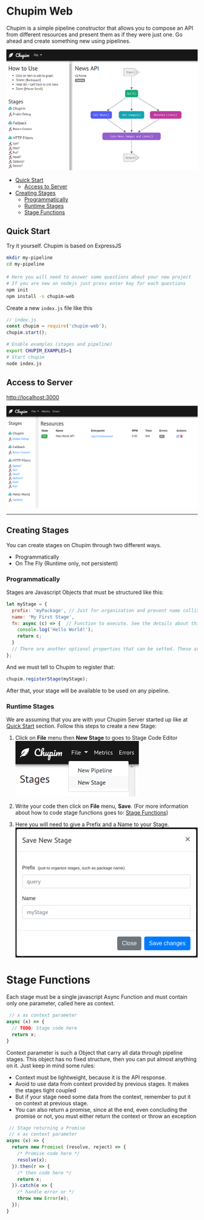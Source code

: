 # Chupim Web

Chupim is a simple pipeline constructor that allows you to compose an API
from different resources and present them as if they were just one.
Go ahead and create something new using pipelines.

![doc_banner](/images/doc_banner.png)

- [Quick Start](#quick-start)
  - [Access to Server](#access-to-server)
- [Creating Stages](#creating-stages)
  - [Programmatically](#programmatically)
  - [Runtime Stages](#runtime-stages)
  - [Stage Functions](#stage-functions)

## Quick Start

Try it yourself. Chupim is based on ExpressJS

```bash
mkdir my-pipeline
cd my-pipeline

# Here you will need to answer some questions about your new project
# If you are new on nodejs just press enter key for each questions
npm init
npm install -s chupim-web
```

Create a new `index.js` file like this

```javascript
// index.js
const chupim = require('chupim-web');
chupim.start();
```

```bash
# Enable examples (stages and pipeline)
export CHUPIM_EXAMPLES=1
# Start chupim
node index.js
```

## Access to Server

[http://localhost:3000](http://localhost:3000)

![home_exemple](/images/home_example.png)

---

## Creating Stages

You can create stages on Chupim through two different ways.

- Programmatically
- On The Fly (Runtime only, not persistent)

### Programmatically

Stages are Javascript Objects that must be structured like this:

```javascript
let myStage = {
  prefix: 'myPackage', // Just for organization and prevent name collisions
  name: 'My First Stage',
  fn: async (c) => {  // Function to execute. See the details about this functions on the section [Stage Functions]
    console.log('Hello World!');
    return c;
  }
  // There are another optional properties that can be setted. These are the minimal structure. Optional properties are discussed on the appropriate sections.
};
```

And we must tell to Chupim to register that:

```javascript
chupim.registerStage(myStage);
```

After that, your stage will be available to be used on any pipeline.

### Runtime Stages

We are assuming that you are with your Chupim Server started up like at [Quick Start](#quick-start) section. Follow this steps to create a new Stage:

1. Click on **File** menu then **New Stage** to goes to Stage Code Editor
![new_stage](/images/new_stage.png)

2. Write your code then click on **File** menu, **Save**. (For more information about how to code stage functions goes to: [Stage Functions](#stage-functions))

3. Here you will need to give a Prefix and a Name to your Stage.
![stage_save](/images/stage_save.png)

# Stage Functions

Each stage must be a single javascript Async Function and must contain only one parameter, called here as context.

```javascript
 // x as context parameter
async (x) => {
  // TODO: Stage code here
  return x;
}
```

Context parameter is such a Object that carry all data through pipeline stages. This object has no fixed structure, then you can put almost anything on it. Just keep in mind some rules:

 - Context must be lightweight, because it is the API response.
 - Avoid to use data from context provided by previous stages. It makes the stages tight coupled
 - But if your stage need some data from the context, remember to put it on context at previous stage.
 - You can also return a promise, since at the end, even concluding the promise or not, you must either return the context or throw an exception

```javascript
 // Stage returning a Promise
 // x as context parameter
async (x) => {
  return new Promise( (resolve, reject) => {
    /* Promise code here */
    resolve(x);
  }).then(r => {
    /* then code here */
    return x;
  }).catch(e => {
    /* handle error or */
    throw new Error(e);
  });
}
```
